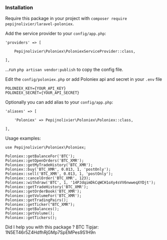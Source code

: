 ### Installation

Require this package in your project with `composer require pepijnolivier/laravel-poloniex`.

Add the service provider to your `config/app.php`:
 
 ``` 
 'providers' => [
 
     Pepijnolivier\Poloniex\PoloniexServiceProvider::class,
     
 ],
 ```
 
...run `php artisan vendor:publish` to copy the config file.

Edit the `config/poloniex.php` or add Poloniex api and secret in your `.env` file

```
POLONIEX_KEY={YOUR_API_KEY}
POLONIEX_SECRET={YOUR_API_SECRET}

```

Optionally you can add alias to your `config/app.php`:

```    
'aliases' => [
           
    'Poloniex' => Pepijnolivier\Poloniex\Poloniex::class,
           
],
```

Usage examples: 
``` 
use Pepijnolivier\Poloniex\Poloniex;
```
``` 
Poloniex::getBalanceFor('BTC');
Poloniex::getOpenOrders('BTC_XMR');
Poloniex::getMyTradeHistory('BTC_XMR');
Poloniex::buy('BTC_XMR', 0.013, 1, 'postOnly');
Poloniex::sell('BTC_XMR', 0.013, 1, 'postOnly');
Poloniex::cancelOrder('BTC_XMR', 123);
Poloniex::withdraw('BTC', 1, '14PJdqimDkCqWCH1oXy4sVV6nwweqXYDjt');
Poloniex::getTradeHistory('BTC_XMR');
Poloniex::getOrderBook('BTC_XMR');
Poloniex::getVolumeFor('BTC_XMR');
Poloniex::getTradingPairs();
Poloniex::getTicker("BTC_XMR");
Poloniex::getBalances();
Poloniex::getVolume();
Poloniex::getTickers();
```

Did I help you with this package ? BTC Tipjar: 1N5ET46r5Z4HdfhRjGMp7SpEMPes9S1H9n
